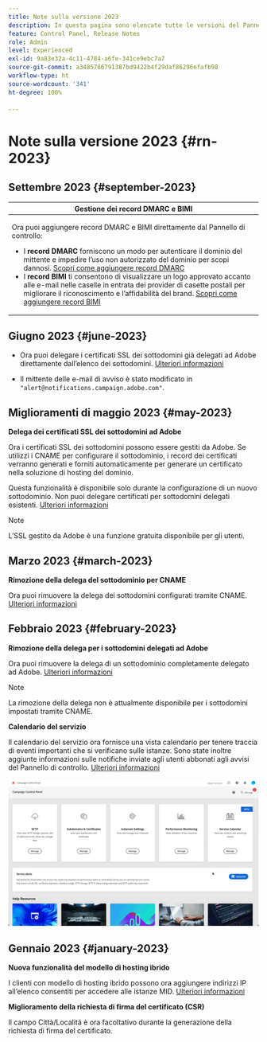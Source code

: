 ```yaml
---
title: Note sulla versione 2023
description: In questa pagina sono elencate tutte le versioni del Pannello di controllo del 2023.
feature: Control Panel, Release Notes
role: Admin
level: Experienced
exl-id: 9a83e32a-4c11-4784-a6fe-341ce9ebc7a7
source-git-commit: a3485766791387bd9422b4f29daf86296efafb98
workflow-type: ht
source-wordcount: '341'
ht-degree: 100%

---
```


# Note sulla versione 2023 {#rn-2023}

## Settembre 2023 {#september-2023}

<table>
<thead>
<tr>
<th><strong>Gestione dei record DMARC e BIMI</strong><br/></th>
</tr>
</thead>
<tbody>
<tr>
<td>
<p><p>Ora puoi aggiungere record DMARC e BIMI direttamente dal Pannello di controllo:

<ul><li>I <strong>record DMARC</strong> forniscono un modo per autenticare il dominio del mittente e impedire l’uso non autorizzato del dominio per scopi dannosi. <a href="../subdomains-certificates/using/dmarc.md">Scopri come aggiungere record DMARC</a></li>
<li>I <strong>record BIMI</strong> ti consentono di visualizzare un logo approvato accanto alle e-mail nelle caselle in entrata dei provider di casette postali per migliorare il riconoscimento e l’affidabilità del brand. <a href="../subdomains-certificates/using/bimi.md">Scopri come aggiungere record BIMI</a></li></ul>
</td>
</tr>
</tbody>
</table>

## Giugno 2023 {#june-2023}

* Ora puoi delegare i certificati SSL dei sottodomini già delegati ad Adobe direttamente dall’elenco dei sottodomini. [Ulteriori informazioni](../subdomains-certificates/using/delegate-ssl.md)

* Il mittente delle e-mail di avviso è stato modificato in `"alert@notifications.campaign.adobe.com"`.

## Miglioramenti di maggio 2023 {#may-2023}

**Delega dei certificati SSL dei sottodomini ad Adobe**

Ora i certificati SSL dei sottodomini possono essere gestiti da Adobe. Se utilizzi i CNAME per configurare il sottodominio, i record dei certificati verranno generati e forniti automaticamente per generare un certificato nella soluzione di hosting del dominio.

Questa funzionalità è disponibile solo durante la configurazione di un nuovo sottodominio. Non puoi delegare certificati per sottodomini delegati esistenti. [Ulteriori informazioni](../subdomains-certificates/using/setting-up-new-subdomain.md)

>[!NOTE]
>
>L’SSL gestito da Adobe è una funzione gratuita disponibile per gli utenti.

## Marzo 2023 {#march-2023}

**Rimozione della delega del sottodominio per CNAME**

Ora puoi rimuovere la delega dei sottodomini configurati tramite CNAME. [Ulteriori informazioni](../subdomains-certificates/using/remove-delegated-subdomains.md)

## Febbraio 2023 {#february-2023}

**Rimozione della delega per i sottodomini delegati ad Adobe**

Ora puoi rimuovere la delega di un sottodominio completamente delegato ad Adobe. [Ulteriori informazioni](../subdomains-certificates/using/remove-delegated-subdomains.md)

>[!NOTE]
>
>La rimozione della delega non è attualmente disponibile per i sottodomini impostati tramite CNAME.

**Calendario del servizio**

Il calendario del servizio ora fornisce una vista calendario per tenere traccia di eventi importanti che si verificano sulle istanze. Sono state inoltre aggiunte informazioni sulle notifiche inviate agli utenti abbonati agli avvisi del Pannello di controllo. [Ulteriori informazioni](../service-events/service-events.md)

![](assets/do-not-localize/gif-calendar.gif)

## Gennaio 2023 {#january-2023}

**Nuova funzionalità del modello di hosting ibrido**

I clienti con modello di hosting ibrido possono ora aggiungere indirizzi IP all’elenco consentiti per accedere alle istanze MID. [Ulteriori informazioni](../instances-settings/using/ip-allow-listing-instance-access.md)

**Miglioramento della richiesta di firma del certificato (CSR)**

Il campo Città/Località è ora facoltativo durante la generazione della richiesta di firma del certificato.
